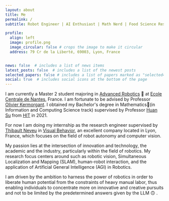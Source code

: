 ```yaml
---
layout: about
title: Me
permalink: /
subtitle: Robot Engineer | AI Enthusiast | Math Nerd | Food Science Researcher | Non-famous Athletes

profile:
  align: left
  image: profile.png
  image_circular: false # crops the image to make it circular
  address: 79 Cr de la Liberté, 69003, Lyon, France


news: false  # includes a list of news items
latest_posts: false  # includes a list of the newest posts
selected_papers: false # includes a list of papers marked as "selected={true}"
social: true  # includes social icons at the bottom of the page
---
```

<!--
Write your biography here. Tell the world about yourself. Link to your favorite [subreddit](http://reddit.com). You can put a picture in, too. The code is already in, just name your picture `prof_pic.jpg` and put it in the `img/` folder.

Put your address / P.O. box / other info right below your picture. You can also disable any of these elements by editing `profile` property of the YAML header of your `_pages/about.md`. Edit `_bibliography/papers.bib` and Jekyll will render your [publications page](/al-folio/publications/) automatically.

Link to your social media connections, too. This theme is set up to use [Font Awesome icons](http://fortawesome.github.io/Font-Awesome/) and [Academicons](https://jpswalsh.github.io/academicons/), like the ones below. Add your Facebook, Twitter, LinkedIn, Google Scholar, or just disable all of them.
 -->

I am currently a Master 2 student majoring in [Advanced Robotics](https://www.ec-nantes.fr/study/masters/advanced-robotics-coro-imaro) 🤖 at [Ecole Centrale de Nantes](https://www.ec-nantes.fr/), France. I am fortunate to be advised by Professor [Olivier Kermorgant](http://pagesperso.ls2n.fr/~kermorgant-o/). I obtained my Bachelor's degree in Mathematics📖(in Information and Computing Science track) supervised by Professor [Huan Su](http://homepage.hit.edu.cn/suhuan) from [HIT](http://en.hit.edu.cn/) in 2021.

For now I am doing my internship as the research engineer supervised by [Thibault Neveu](https://www.linkedin.com/in/thibaultneveu/) in [Visual Behavior](https://visualbehavior.ai/), an excellent company located in Lyon, France, which focuses on the field of robot autonomy and computer vision.

My passion lies at the intersection of innovation and technology, the academic and the industry, particularly within the field of robotics. My research focus centers around such as robotic vision, Simultaneous Localization and Mapping (SLAM), human-robot interaction, and the application of Artificial General Intelligence (AGI) in Robotics.

I am driven by the ambition to harness the power of robotics in order to liberate human potential from the constraints of heavy manual labor, thus enabling individuals to concentrate more on innovative and creative pursuits and not to be limited by the predetermined answers given by the LLM 🙃 .
